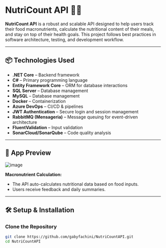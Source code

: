 # NutriCount API 🥗💪

**NutriCount API** is a robust and scalable API designed to help users track their food macronutrients, calculate the nutritional content of their meals, and stay on top of their health goals. This project follows best practices in software architecture, testing, and development workflow.

---

## 📦 Technologies Used  

- **.NET Core** – Backend framework  
- **C#** – Primary programming language  
- **Entity Framework Core** – ORM for database interactions  
- **SQL Server** – Database management  
- **MySQL** – Database management  
- **Docker** – Containerization  
- **Azure DevOps** – CI/CD & pipelines  
- **JWT Authentication** – Secure login and session management  
- **RabbitMQ (Mensageria)** – Message queuing for event-driven architecture  
- **FluentValidation** – Input validation  
- **SonarCloud/SonarQube** – Code quality analysis  

---

## 📱 App Preview

![image](https://github.com/user-attachments/assets/a932644b-81ea-4e30-b568-91f01b37e3eb)


**Macronutrient Calculation:**
   - The API auto-calculates nutritional data based on food inputs.
   - Users receive feedback and daily summaries.

---

## 🛠 Setup & Installation  

### Clone the Repository  

```bash
git clone https://github.com/gabyfachini/NutriCountAPI.git
cd NutriCountAPI

